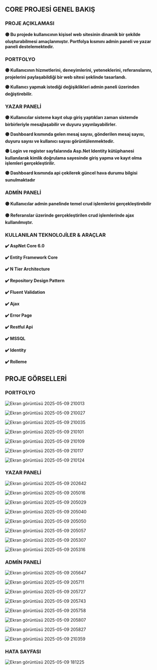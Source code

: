 ## **CORE PROJESİ GENEL BAKIŞ**

### **PROJE AÇIKLAMASI** 

**🟣 Bu projede kullanıcının kişisel web sitesinin dinamik bir şekilde oluşturabilmesi amaçlanmıştır. Portfolya kısmını admin paneli ve yazar paneli destelemektedir.**

### **PORTFOLYO**

**🟣 Kullanıcının hizmetlerini, deneyimlerini, yeteneklerini, referanslarını, projelerini paylaşabildiği bir web sitesi şeklinde tasarlandı.** 

**🟣 Kullanıcı yapmak istediği değişiklikleri admin paneli üzerinden değiştirebilir.** 

### **YAZAR PANELİ**

**🟣 Kullanıcılar sisteme kayıt olup giriş yaptıkları zaman sistemde birbirleriyle mesajlaşabilir ve duyuru yayınlayabilirler.**

**🟣 Dashboard kısmında gelen mesaj sayısı, gönderilen mesaj sayısı, duyuru sayısı ve kullanıcı sayısı görüntülenmektedir.**

**🟣 Login ve register sayfalarında Asp.Net Identity kütüphanesi kullanılarak kimlik doğrulama sayesinde giriş yapma ve kayıt olma işlemleri gerçekleştirilir.**

**🟣 Dashboard kısmında api çekilerek güncel hava durumu bilgisi sunulmaktadır**

### **ADMİN PANELİ**

**🟣 Kullanıcılar admin panelinde temel crud işlemlerini gerçekleştirebilir**

**🟣 Referanslar üzerinde gerçekleştirilen crud işlemlerinde ajax kullanılmıştır.**

### **KULLANILAN TEKNOLOJİLER & ARAÇLAR**

**✔️ AspNet Core 6.0**

**✔️ Entity Framework Core**

**✔️ N Tier Architecture**

**✔️ Repository Design Pattern**

**✔️ Fluent Validation**

**✔️ Ajax**

**✔️ Error Page**

**✔️ Restful Api**

**✔️ MSSQL**

**✔️ Identity**

**✔️ Rolleme**

## **PROJE GÖRSELLERİ**

### **PORTFOLYO**

![Ekran görüntüsü 2025-05-09 210013](https://github.com/user-attachments/assets/ab686bd6-d68e-46d6-aa39-0aa353f5d031)

![Ekran görüntüsü 2025-05-09 210027](https://github.com/user-attachments/assets/df529d73-a368-4dff-9f4e-8e846b22bb7d)

![Ekran görüntüsü 2025-05-09 210035](https://github.com/user-attachments/assets/de15a22e-9f9d-4b74-800b-db8772249bdb)

![Ekran görüntüsü 2025-05-09 210101](https://github.com/user-attachments/assets/6f058fbb-cb0b-4df1-8a4f-fa95c2ad4b92)

![Ekran görüntüsü 2025-05-09 210109](https://github.com/user-attachments/assets/f669bf36-a074-4d0a-b39a-4025324098e5)

![Ekran görüntüsü 2025-05-09 210117](https://github.com/user-attachments/assets/d5c31c8c-af34-4ae5-9729-e86839840c91)

![Ekran görüntüsü 2025-05-09 210124](https://github.com/user-attachments/assets/5d4d8a29-4125-477f-b7ce-631564b2007d)

### **YAZAR PANELİ**

![Ekran görüntüsü 2025-05-09 202642](https://github.com/user-attachments/assets/7e46c91a-f05b-40c1-8df8-be0540eada76)

![Ekran görüntüsü 2025-05-09 205016](https://github.com/user-attachments/assets/5f1d00eb-1501-4fc5-ac82-9b47dfa4a3e9)

![Ekran görüntüsü 2025-05-09 205029](https://github.com/user-attachments/assets/7808b1db-89b7-4742-b872-60908279d2f8)

![Ekran görüntüsü 2025-05-09 205040](https://github.com/user-attachments/assets/436e8671-8b15-468a-a7e6-e2f86e39f34a)

![Ekran görüntüsü 2025-05-09 205050](https://github.com/user-attachments/assets/fa9340c9-a80b-4f5d-b19e-8fb68fe92780)

![Ekran görüntüsü 2025-05-09 205057](https://github.com/user-attachments/assets/77107cbc-5096-4779-b062-583a427a5f50)

![Ekran görüntüsü 2025-05-09 205307](https://github.com/user-attachments/assets/dda26fae-da8e-40ee-8e43-65e466228f27)

![Ekran görüntüsü 2025-05-09 205316](https://github.com/user-attachments/assets/f9b577c0-0db8-40e8-b2f1-8192792de31a)

### **ADMİN PANELİ**

![Ekran görüntüsü 2025-05-09 205647](https://github.com/user-attachments/assets/0129cd70-8731-4cc5-a8a4-b203417ad336)

![Ekran görüntüsü 2025-05-09 205711](https://github.com/user-attachments/assets/29761bfa-9885-4f72-97a5-fac9a4ec5941)

![Ekran görüntüsü 2025-05-09 205727](https://github.com/user-attachments/assets/442c4421-536c-4ab7-b99f-17c7ad52fa21)

![Ekran görüntüsü 2025-05-09 205743](https://github.com/user-attachments/assets/a4678e2b-aef9-4512-aa43-ff386d7b26db)

![Ekran görüntüsü 2025-05-09 205758](https://github.com/user-attachments/assets/800dbc90-f127-4bca-89a2-b09c8c775629)

![Ekran görüntüsü 2025-05-09 205807](https://github.com/user-attachments/assets/702d1527-5f15-4fa3-a8f4-f450dd644498)

![Ekran görüntüsü 2025-05-09 205827](https://github.com/user-attachments/assets/3da8e4d7-be2b-42ce-b232-6d8d9251890f)

![Ekran görüntüsü 2025-05-09 210359](https://github.com/user-attachments/assets/aa326df3-26d5-4bd1-af09-8dfda9fedc19)

### **HATA SAYFASI**

![Ekran görüntüsü 2025-05-09 181225](https://github.com/user-attachments/assets/776a3028-b6ba-44db-b781-7494ffcbe2d5)

